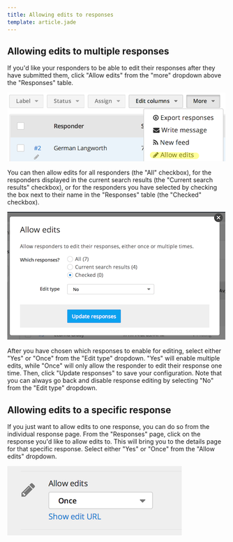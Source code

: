 ```yaml
---
title: Allowing edits to responses
template: article.jade
---
```


## Allowing edits to multiple responses

If you'd like your responders to be able to edit their responses after they have submitted them, click "Allow edits" from the "more" dropdown above the "Responses" table. 

![allow edits](../images/screenshot_allow_edits.png)

You can then allow edits for all responders (the "All" checkbox), for the responders displayed in the current search results (the "Current search results" checkbox), or for the responders you have selected by checking the box next to their name in the "Responses" table (the "Checked" checkbox).

![allow edits popup](../images/screenshot_allow_edits_popup.png)

After you have chosen which responses to enable for editing, select either "Yes" or "Once" from the "Edit type" dropdown. "Yes" will enable multiple edits, while "Once" will only allow the responder to edit their response one time. Then, click "Update responses" to save your configuration. Note that you can always go back and disable response editing by selecting "No" from the "Edit type" dropdown.

## Allowing edits to a specific response

If you just want to allow edits to one response, you can do so from the individual response page. From the "Responses" page, click on the response you'd like to allow edits to. This will bring you to the details page for that specific response. Select either "Yes" or "Once" from the "Allow edits" dropdown.

![allow edits](../images/screenshot_allow_edits_individual.png)